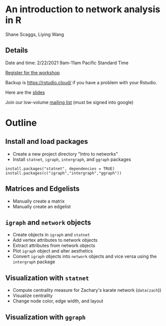 # An introduction to network analysis in R

Shane Scaggs, Liying Wang

## Details 

Date and time: 2/22/2021 9am-11am Pacific Standard Time 

[Register for the workshop](https://urldefense.com/v3/__https://washington.zoom.us/meeting/register/tJYtdu6hrjwoGNL3RBQg_qTlVz1O62d9NlwF__;!!KGKeukY!jEfDzmnD6akKdd16Ejt0Nl7rAPcTXdQGarKiOCggIjSmJ0r5REcB2kXbUMyF6Yd1oA$)

Backup is https://rstudio.cloud/ if you have a problem with your Rstudio. 

Here are the [slides](https://docs.google.com/presentation/d/1vbKs6gitBsAar0ynncBq_asySp0cBwt3q5YGHZ5rLAM/edit?usp=sharing)

Join our low-volume [mailing list](https://groups.google.com/u/2/g/anthro-data-science) (must be signed into google) 

# Outline 

## Install and load packages 

- Create a new project directory "Intro to networks"
- Install `statnet`, `igraph`, `intergraph`, and `ggraph` packages

```{r}
install.packages("statnet", dependencies = TRUE)
install.packages(c("igraph","intergraph","ggraph"))
```

## Matrices and Edgelists

- Manually create a matrix 
- Manually create an edgelist 

## `igraph` and `network` objects 

- Create objects in `igraph` and `statnet`
- Add vertex attributes to network objects 
- Extract attributes from network objects 
- Plot `igraph` object and alter aesthetics 
- Convert `igraph` objects into `network` objects and vice versa using the `intergraph` package 

## Visualization with `statnet`

- Compute centrality measure for Zachary's karate network (`data(zach`))
- Visualize centrality 
- Change node color, edge width, and layout

## Visualization with `ggraph`
